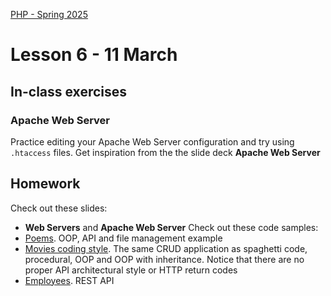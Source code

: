 [PHP - Spring 2025](https://github.com/arturomorarioja-kea/WD_PHP_F25/blob/main/README.md)

# Lesson 6 - 11 March

[--> circe_app: get info from amri.keadigital@gmail.com]: #
[--> demo API: the movies database, then they complete at home]: #

## In-class exercises

### Apache Web Server
Practice editing your Apache Web Server configuration and try using `.htaccess` files. Get inspiration from the the slide deck **Apache Web Server**

## Homework
Check out these slides:
- **Web Servers** and **Apache Web Server**
Check out these code samples:
- [Poems](https://github.com/arturomorarioja/php_oop_poems). OOP, API and file management example
- [Movies coding style](https://github.com/arturomorarioja/php_movies_coding_style). The same CRUD application as spaghetti code, procedural, OOP and OOP with inheritance. Notice that there are no proper API architectural style or HTTP return codes
- [Employees](https://github.com/arturomorarioja/php_employees_rest_api). REST API

[### Exercises]: #
[- Turn the poems API into a REST API]: #
[- Create a RESTful API for the movies database(https://github.com/arturomorarioja-kea/WD_PHP_F25/blob/main/Lesson06/movies.sql) with the following specification:]: #
[--> copy/paste it from kea-movie-manager-rest-api]: #
